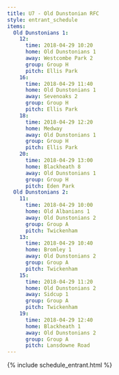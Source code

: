```yaml
---
title: U7 - Old Dunstonian RFC
style: entrant_schedule
items:
  Old Dunstonians 1:
    12:
      time: 2018-04-29 10:20
      home: Old Dunstonians 1
      away: Westcombe Park 2
      group: Group H
      pitch: Ellis Park
    16:
      time: 2018-04-29 11:40
      home: Old Dunstonians 1
      away: Sevenoaks 2
      group: Group H
      pitch: Ellis Park
    18:
      time: 2018-04-29 12:20
      home: Medway
      away: Old Dunstonians 1
      group: Group H
      pitch: Ellis Park
    20:
      time: 2018-04-29 13:00
      home: Blackheath 8
      away: Old Dunstonians 1
      group: Group H
      pitch: Eden Park
  Old Dunstonians 2:
    11:
      time: 2018-04-29 10:00
      home: Old Albanians 1
      away: Old Dunstonians 2
      group: Group A
      pitch: Twickenham
    13:
      time: 2018-04-29 10:40
      home: Bromley 1
      away: Old Dunstonians 2
      group: Group A
      pitch: Twickenham
    15:
      time: 2018-04-29 11:20
      home: Old Dunstonians 2
      away: Sidcup 1
      group: Group A
      pitch: Twickenham
    19:
      time: 2018-04-29 12:40
      home: Blackheath 1
      away: Old Dunstonians 2
      group: Group A
      pitch: Lansdowne Road
---
```


{% include schedule_entrant.html %}

